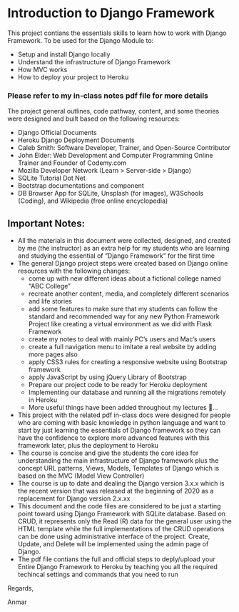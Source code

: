 # Introduction to Django Framework
This project contians the essentials skills to learn how to work with Django Framework.
To be used for the Django Module to:
- Setup and install Django locally 
- Understand the infrastructure of Django Framework 
- How MVC works
- How to deploy your project to Heroku

### Please refer to my in-class notes pdf file for more details

The project general outlines, code pathway, content, and some theories were designed and built based on the following resources:
-	Django Official Documents
-	Heroku Django Deployment Documents  
-	Caleb Smith: Software Developer, Trainer, and Open-Source Contributor
-	John Elder: Web Development and Computer Programming Online Trainer and Founder of Codemy.com
-	Mozilla Developer Network (Learn > Server-side > Django)
-	SQLite Tutorial Dot Net
-	Bootstrap documentations and component
-	DB Browser App for SQLite, Unsplash (for images), W3Schools (Coding), and Wikipedia (free online encyclopedia)

## Important Notes:
-	All the materials in this document were collected, designed, and created by me (the instructor) as an extra help for my students who are learning and studying the essential of “Django Framework” for the first time
-	The general Django project steps were created based on Django online resources with the following changes: 
    -	come up with new different ideas about a fictional college named “ABC College”
    - recreate another content, media, and completely different scenarios and life stories
    -	add some features to make sure that my students can follow the standard and recommended way for any new Python Framework Project like creating a virtual environment as we did with Flask Framework
    - create my notes to deal with mainly PC’s users and Mac’s users
    -	create a full navigation menu to imitate a real website by adding more pages also
    -	apply CSS3 rules for creating a responsive website using Bootstrap framework
    -	apply JavaScript by using jQuery Library of Bootstrap
    -	Prepare our project code to be ready for Heroku deployment 
    -	Implementing our database and running all the migrations remotely in Heroku
    -	More useful things have been added throughout my lectures :slightly_smiling_face:…
- This project with the related pdf in-class docs were designed for people who are coming with basic knowledge in python language and want to start by just learning the essentials of Django framework so they can have the confidence to explore more advanced features with this framework later, plus the deployment to Heroku 
- The course is concise and give the students the core idea for understanding the main infrastructure of Django framework plus the concept URL patterns, Views, Models, Templates of Django which is based on the MVC (Model View Controller)
- The course is up to date and dealing the Django version 3.x.x which is the recent version that was released at the beginning of 2020 as a replacement for Django version 2.x.xx
- This document and the code files are considered to be just a starting point toward using Django Framework with SQLite database. Based on CRUD, it represents only the Read (R) data for the general user using the HTML template while the full implementations of the CRUD operations can be done using administrative interface of the project. Create, Update, and Delete will be implemented using the admin page of Django.
- The pdf file contians the full and official steps to deply/upload your Entire Django Framework to Heroku by teaching you all the required techincal settings and commands that you need to run

Regards,

Anmar

